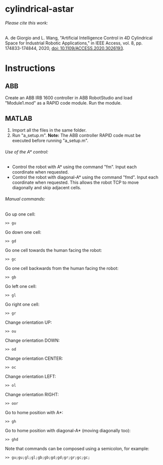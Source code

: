 # cylindrical-astar

###### Please cite this work:
A. de Giorgio and L. Wang, "Artificial Intelligence Control in 4D Cylindrical Space for Industrial Robotic Applications," in IEEE Access, vol. 8, pp. 174833-174844, 2020, [doi: 10.1109/ACCESS.2020.3026193](https://doi.org/10.1109/ACCESS.2020.3026193).

# Instructions

## ABB

Create an ABB IRB 1600 controller in ABB RobotStudio and load "Module1.mod" as a RAPID code module. Run the module.

## MATLAB

1. Import all the files in the same folder.
2. Run "a_setup.m".
**Note:** The ABB controller RAPID code must be executed before running "a_setup.m".

###### Use of the A* control:

- Control the robot with A* using the command "fm". Input each coordinate when requested.
- Control the robot with diagonal-A* using the command "fmd". Input each coordinate when requested. This allows the robot TCP to move diagonally and skip adjacent cells.

###### Manual commands:
Go up one cell:
```
>> gu
```
Go down one cell:
```
>> gd
```
Go one cell towards the human facing the robot:
```
>> gc
```
Go one cell backwards from the human facing the robot:
```
>> gb
```
Go left one cell:

```
>> gl
```
Go right one cell:
```
>> gr
```
Change orientation UP:
```
>> ou
```
Change orientation DOWN:
```
>> od
```
Change orientation CENTER:
```
>> oc
```
Change orientation LEFT:
```
>> ol
```
Change orientation RIGHT:
```
>> oor
```
Go to home position with A*:
```
>> gh
```
Go to home position with diagonal-A* (moving diagonally too):
```
>> ghd
```

Note that commands can be composed using a semicolon, for example:
```
>> gu;gu;gl;gl;gb;gb;gd;gd;gr;gr;gc;gc;
```
